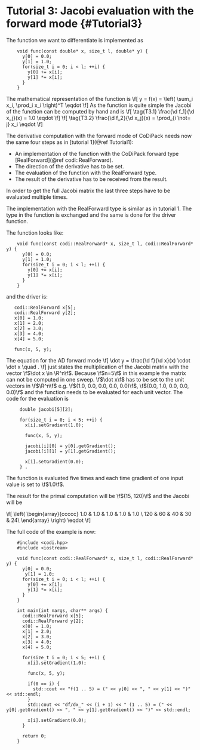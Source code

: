 Tutorial 3: Jacobi evaluation with the forward mode      {#Tutorial3}
============

The function we want to differentiate is implemented as
~~~~{.cpp}
    void func(const double* x, size_t l, double* y) {
      y[0] = 0.0;
      y[1] = 1.0;
      for(size_t i = 0; i < l; ++i) {
        y[0] += x[i];
        y[1] *= x[i];
      }
    }
~~~~

The mathematical representation of the function is
\f[
  y = f(x) = \left( \sum_i x_i, \prod_i x_i \right)^T \eqdot
\f]
As the function is quite simple the Jacobi of the function can be computed by hand and is
\f[
  \tag{T3.1}
  \frac{\d f_1}{\d x_j}(x) = 1.0 \eqdot
\f]
\f[
  \tag{T3.2}
  \frac{\d f_2}{\d x_j}(x) = \prod_{i \not= j} x_i \eqdot
\f]

The derivative computation with the forward mode of CoDiPack needs now the same four steps as in [tutorial 1](@ref Tutorial1):
  - An implementation of the function with the CoDiPack forward type [RealForward](@ref codi::RealForward).
  - The direction of the derivative has to be set.
  - The evaluation of the function with the RealForward type.
  - The result of the derivative has to be received from the result.

In order to get the full Jacobi matrix the last three steps have to be evaluated multiple times.

The implementation with the RealForward type is similar as in tutorial 1.
The type in the function is exchanged and the same is done for the driver function.

The function looks like:
~~~~{.cpp}
    void func(const codi::RealForward* x, size_t l, codi::RealForward* y) {
      y[0] = 0.0;
      y[1] = 1.0;
      for(size_t i = 0; i < l; ++i) {
        y[0] += x[i];
        y[1] *= x[i];
      }
    }
~~~~

and the driver is:
~~~~{.cpp}
   codi::RealForward x[5];
   codi::RealForward y[2];
   x[0] = 1.0;
   x[1] = 2.0;
   x[2] = 3.0;
   x[3] = 4.0;
   x[4] = 5.0;

   func(x, 5, y);
~~~~

The equation for the AD forward mode
\f[
  \dot y = \frac{\d f}{\d x}(x) \cdot \dot x \quad .
\f]
just states the multiplication of the Jacobi matrix with the vector \f$\dot x \in \R^n\f$.
Because \f$n=5\f$ in this example the matrix can not be computed in one sweep.
\f$\dot x\f$ has to be set to the unit vectors in \f$\R^n\f$ e.g. \f$(1.0, 0.0, 0.0, 0.0, 0.0)\f$, \f$(0.0, 1.0, 0.0, 0.0, 0.0)\f$ and
the function needs to be evaluated for each unit vector.
The code for the evaluation is

~~~~{.cpp}
     double jacobi[5][2];

     for(size_t i = 0; i < 5; ++i) {
       x[i].setGradient(1.0);

       func(x, 5, y);

       jacobi[i][0] = y[0].getGradient();
       jacobi[i][1] = y[1].getGradient();

       x[i].setGradient(0.0);
     } .
~~~~
The function is evaluated five times and each time gradient of one input value is set to \f$1.0\f$.

The result for the primal computation will be \f$(15, 120)\f$ and the Jacobi will be

\f[
  \left( \begin{array}{ccccc}
  1.0 & 1.0 & 1.0 & 1.0 & 1.0 \\
  120 & 60 & 40 & 30 & 24\\
  \end{array} \right) \eqdot
\f]

The full code of the example is now:
~~~~{.cpp}
    #include <codi.hpp>
    #include <iostream>

    void func(const codi::RealForward* x, size_t l, codi::RealForward* y) {
      y[0] = 0.0;
       y[1] = 1.0;
      for(size_t i = 0; i < l; ++i) {
        y[0] += x[i];
        y[1] *= x[i];
      }
    }

    int main(int nargs, char** args) {
      codi::RealForward x[5];
      codi::RealForward y[2];
      x[0] = 1.0;
      x[1] = 2.0;
      x[2] = 3.0;
      x[3] = 4.0;
      x[4] = 5.0;

      for(size_t i = 0; i < 5; ++i) {
        x[i].setGradient(1.0);

        func(x, 5, y);

        if(0 == i) {
          std::cout << "f(1 .. 5) = (" << y[0] << ", " << y[1] << ")" << std::endl;
        }
        std::cout << "df/dx_" << (i + 1) << " (1 .. 5) = (" << y[0].getGradient() << ", " << y[1].getGradient() << ")" << std::endl;

        x[i].setGradient(0.0);
      }

      return 0;
    }
~~~~
